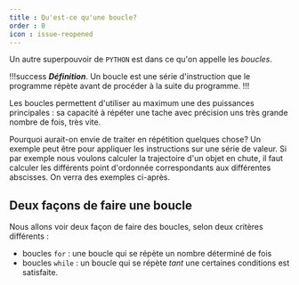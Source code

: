 ```yaml
---
title : Qu'est-ce qu'une boucle?
order : 0
icon : issue-reopened
---
```


Un autre superpouvoir de `PYTHON` est dans ce qu'on appelle les *boucles*. 

!!!success ***Définition***.
Un boucle est une série d'instruction que le programme répète avant de procéder à la suite du programme. 
!!!

Les boucles permettent d'utiliser au maximum une des puissances principales : sa capacité à répéter une tache avec précision uns très grande nombre de fois, très vite. 

Pourquoi aurait-on envie de traiter en répétition quelques chose? Un exemple peut être pour appliquer les instructions sur une série de valeur. Si par exemple nous voulons calculer la trajectoire d'un objet en chute, il faut calculer les différents point d'ordonnée correspondants aux différentes abscisses. On verra des exemples ci-après. 

## Deux façons de faire une boucle 

Nous allons voir deux façon de faire des boucles, selon deux critères différents : 
* boucles `for` : une boucle qui se répète un nombre déterminé de fois
* boucles `while` : un boucle qui se répète *tant* une certaines conditions est satisfaite. 



